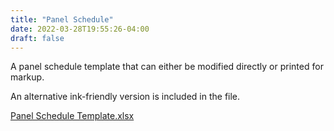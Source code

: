 ```yaml
---
title: "Panel Schedule"
date: 2022-03-28T19:55:26-04:00
draft: false
---
```

A panel schedule template that can either be modified directly or printed for markup.

An alternative ink-friendly version is included in the file.

[Panel Schedule Template.xlsx](https://github.com/sagethor/delightful-dabble/raw/main/static/Panel%20Schedule%20Template.xlsx)
